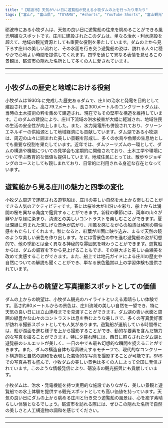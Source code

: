 ```yaml
---
title: "【砺波市】天気がいい日に遊覧船が見える小牧ダムの上を行ったり来たり"
tags: ["富山", "富山県", "TOYAMA", "#shorts", "YouTube Shorts", "富山観光", "富山旅行", "北陸観光", "砺波市", "チューリップ", "夜高祭", "富山県の観光スポット", "富山県でおすすめの場所", "富山県の見どころ"]
---
```


砺波市にある小牧ダムは、天気の良い日に遊覧船の往来を眺めることができる風光明媚なスポットです。庄川に建設されたこのダムは、単なる治水・利水施設を超えて、地域の観光資源としても重要な役割を果たしています。ダムの上から見下ろす庄川の美しい流れと、その水面を行き交う遊覧船の姿は、訪れる人々に穏やかで心地よい時間を提供してくれます。四季を通じて異なる表情を見せるこの景観は、砺波市の隠れた名所として多くの人に愛されています。

---

<!-- 🎥 YouTube動画埋め込み -->
<!-- No YouTube URL provided -->

---

## 小牧ダムの歴史と地域における役割

小牧ダムは1930年に完成した歴史あるダムで、庄川の治水と発電を目的として建設されました。高さ79.2メートル、長さ300メートルのコンクリートダムは、当時の土木技術の粋を集めて建造され、現在でもその堅牢な構造を維持しています。このダムの建設により、庄川下流域の洪水被害が大幅に軽減され、地域住民の生活の安全性が向上しました。また、水力発電所も併設されており、クリーンエネルギーの供給源として地域経済にも貢献しています。ダム湖である小牧湖は、周辺の山々に囲まれた美しい景観を形成し、多くの水鳥や魚類の生息地としても重要な役割を果たしています。近年では、ダムツーリズムの一環として、ダムの構造や機能についての見学会も定期的に開催されており、土木工学や環境について学ぶ教育的な価値も提供しています。地域住民にとっては、散歩やジョギングのコースとしても親しまれており、日常的に利用される身近な存在となっています。

## 遊覧船から見る庄川の魅力と四季の変化

小牧ダム周辺で運航される遊覧船は、庄川の美しい自然を水上から楽しむことができる人気のアクティビティです。春には桜並木が川沿いを彩り、船上からは満開の桜を異なる角度で鑑賞することができます。新緑の季節には、両岸の山々が鮮やかな緑に染まり、清流との美しいコントラストを楽しむことができます。夏は深緑に包まれた涼しげな景色が広がり、川風を感じながらの船旅は格別の爽快感をもたらしてくれます。秋になると、紅葉が川面に映り込み、まるで天然の鏡のような美しい景色を作り出します。冬には雪景色の中を進む遊覧船の姿が幻想的で、他の季節とは全く異なる神秘的な雰囲気を味わうことができます。遊覧船からは、ダムの威容を下から見上げることもでき、その巨大さと美しい曲線美を改めて実感することができます。また、船上では地元ガイドによる庄川の歴史や自然についての解説も聞くことができ、単なる景色鑑賞以上の学習体験も提供されています。

## ダム上からの眺望と写真撮影スポットとしての価値

ダムの上からの眺望は、小牧ダム観光のハイライトといえる素晴らしい体験です。高さ約80メートルからの景色は、庄川流域の美しい自然を一望でき、特に天気の良い日には立山連峰までを見渡すことができます。ダム湖の青い水面と周囲の緑豊かな山々のコントラストは息を呑むような美しさで、多くの写真愛好家が訪れる撮影スポットとしても人気があります。遊覧船が運航している時間帯には、船が湖面を進む様子を上から撮影することができ、動的な要素を含んだ魅力的な写真を撮ることができます。特に夕暮れ時には、西日に照らされたダム湖と遊覧船のシルエットが美しく、一日の中でも最も幻想的な瞬間を捉えることができます。また、ダムの構造自体も写真映えするモチーフで、現代的なコンクリート構造物と自然の調和を表現した芸術的な写真を撮影することが可能です。SNSでの写真共有も盛んで、小牧ダムの美しい景色は多くの人によって全国に発信されています。このような情報発信により、砺波市の観光振興にも貢献しています。

小牧ダムは、治水・発電機能を持つ実用的な施設でありながら、美しい景観と遊覧船での水上体験を提供する観光スポットとしても高い価値を持っています。天気の良い日にダムの上から眺める庄川と行き交う遊覧船の風景は、心を癒す素晴らしい体験となるでしょう。砺波市を訪れる際には、ぜひこの隠れた名所で自然の美しさと人工構造物の調和を感じてください。

---

<!-- 🗺 Googleマップ（自動表示: page.tsxで地域名から自動生成） -->

<!-- 📍 宿泊リンク（自動表示: page.tsxで地域別リンクを自動生成）
     - タイトルから地域名を抽出
     - JTB / 楽天トラベル / じゃらん / 一休.com 対応
     - 環境変数でプロバイダー切替可能
-->

<!-- 📚 関連記事（自動表示: page.tsxで同カテゴリから2件自動選択） -->

<!-- 🏷️ タグ（自動表示: page.tsxで記事最下部に自動配置） -->

---

<!--
【記事文字数ルール】
- 基本文字数: 最低1000文字以上
- 推奨文字数: 1000〜1500文字（スマホ読みやすさ最優先）
- 上限なし: 情報量的に必要な場合は1500文字や2000文字を超えても良い
- 判断基準: 読者にとって価値ある情報を過不足なく提供できる文字数

【記事構成の最終形】
1. タイトル・動画・本文
2. まとめ
3. Googleマップ（見出しなし、マップのみ自動表示）
4. **宿泊リンク（地域別自動生成）** ← 2025年10月7日追加
5. 関連記事（H3、同カテゴリから2件自動選択）
6. タグ（記事最下部に自動表示）
7. ナビゲーションボタン

【宿泊リンクシステム仕様】
- タイトルから地域名を自動抽出（【〇〇市】形式優先）
- 北陸地方地域辞書: 富山/石川/福井の主要都市対応
- 対応プロバイダー: JTB（既定）/ 楽天トラベル / じゃらん / 一休.com
- 環境変数で切替: NEXT_PUBLIC_DEFAULT_TRAVEL_PROVIDER
- URLテンプレート: 地域名自動エンコード + アフィリエイトID挿入
- 配置位置: Googleマップ直後、関連記事より前

【自動生成セクション】
※以下はpage.tsxで自動生成されるため、記事本文には含めない
- Googleマップ: タイトル【】内の地域名から生成
- 宿泊リンク: 地域名抽出 → Deeplink生成 → スタイル適用
- 関連記事: 同カテゴリから2件を自動選択・リンク化
- タグ: 記事データから最下部に自動配置

【削除済みセクション】
※アクセス方法・周辺情報・公式リンクセクションは不要（2025年10月5日削除）

【AdSense・アフィリエイト】
- Google AdSense: 全ページ自動読み込み（layout.tsx）
- アフィリエイトスクリプト: AffilScript（layout.tsx）
- data-affil属性での動的リンク変換機能あり（現在は宿泊リンクで代替）

【最終更新】2025年10月7日 - 地域別宿泊リンク自動生成システム実装
-->
